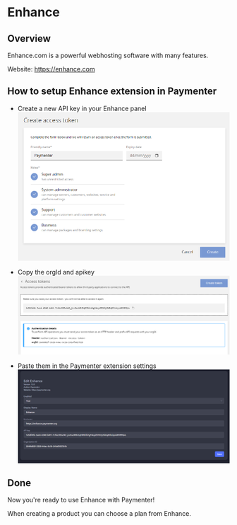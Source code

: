 # Enhance

## Overview

Enhance.com is a powerful webhosting software with many features.

Website: https://enhance.com

## How to setup Enhance extension in Paymenter

- Create a new API key in your Enhance panel
  ![image](/assets/images/extensions/enhance/apikey.png)

- Copy the orgId and apikey
  ![image](/assets/images/extensions/enhance/apikeycreated.png)

- Paste them in the Paymenter extension settings
  ![image](/assets/images/extensions/enhance/paymentersettings.png)

## Done

Now you're ready to use Enhance with Paymenter!

When creating a product you can choose a plan from Enhance.
